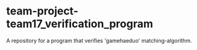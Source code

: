 # team-project-team17_verification_program
A repository for a program that verifies 'gamehaeduo' matching-algorithm.
